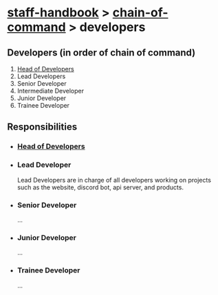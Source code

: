 # [staff-handbook](../../README.md) > [chain-of-command](./chain-of-command.md) > developers

## Developers (in order of chain of command)
1. [Head of Developers](./team-leaders.md)
2. Lead Developers
3. Senior Developer
4. Intermediate Developer
5. Junior Developer
6. Trainee Developer

## Responsibilities
- ### [Head of Developers](./team-leaders.md)
- ### Lead Developer
    Lead Developers are in charge of all developers working on projects such as the website, discord bot, api server, and products.
- ### Senior Developer
    ...
- ### Junior Developer
    ...
- ### Trainee Developer
    ...
